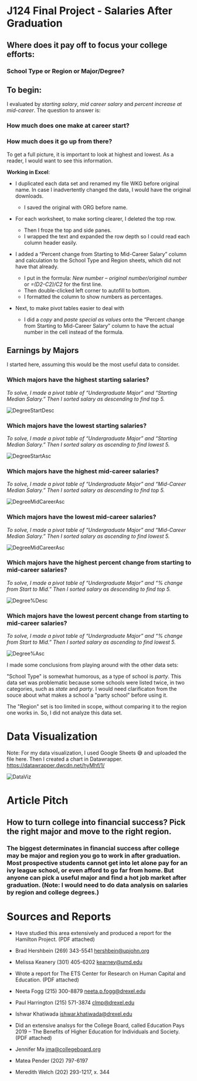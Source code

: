 # J124 Final Project - Salaries After Graduation
## Where does it pay off to focus your college efforts:
### School Type or Region or Major/Degree?  

## To begin: 

I evaluated by *starting salary*, *mid career salary* and *percent increase at mid-career*. The question to answer is:

### How much does one make at career start?
### How much does it go up from there? 

To get a full picture, it is important to look at highest and lowest. As a reader, I would want to see this information.

**Working in Excel**:
* I duplicated each data set and renamed my file WKG before original name. In case I inadvertently changed the data, I would have the original downloads.
  * I saved the original with ORG before name.  
* For each worksheet, to make sorting clearer, I deleted the top row. 
  * Then I froze the top and side panes.
  * I wrapped the text and expanded the row depth so I could read each column header easily.
* I added a “Percent change from Starting to Mid-Career Salary” column and calculation to the School Type and Region sheets, which did not have that already.
  * I put in the formula: *New number – original number/original number* or *=(D2-C2)/C2* for the first line.
  * Then double-clicked left corner to autofill to bottom.
  * I formatted the column to show numbers as percentages.

* Next, to make pivot tables easier to deal with 
  * I did a *copy* and *paste special as values* onto the “Percent change from Starting to Mid-Career Salary”  column to have the actual number in the cell instead of the formula. 

## Earnings by Majors
I started here, assuming this would be the most useful data to consider. 

### Which majors have the highest starting salaries?
*To solve, I made a pivot table of “Undergraduate Major” and “Starting Median Salary.” Then I sorted salary as descending to find top 5.*

![DegreeStartDesc](/Degree_Starting_Desc.jpg)

### Which majors have the lowest starting salaries?
*To solve, I made a pivot table of “Undergraduate Major” and “Starting Median Salary.” Then I sorted salary as ascending to find lowest 5.*

![DegreeStartAsc](/Degree_Starting_Asc.jpg)

### Which majors have the highest mid-career salaries? 
*To solve, I made a pivot table of “Undergraduate Major” and “Mid-Career Median Salary.” Then I sorted salary as descending to find top 5.*

![DegreeMidCareerAsc](/DegMidDesc.jpg)

### Which majors have the lowest mid-career salaries?
*To solve, I made a pivot table of “Undergraduate Major” and “Mid-Career Median Salary.” Then I sorted salary as ascending to find lowest 5.*

![DegreeMidCareerAsc](/DegMidAsc.jpg)

### Which majors have the highest percent change from starting to mid-career salaries? 
*To solve, I made a pivot table of “Undergraduate Major” and “% change from Start to Mid.” Then I sorted salary as descending to find top 5.*

![Degree%Desc](/DegPerDesc.jpg)

### Which majors have the lowest percent change from starting to mid-career salaries?
*To solve, I made a pivot table of “Undergraduate Major” and “% change from Start to Mid.” Then I sorted salary as ascending to find lowest 5.*

![Degree%Asc](/DegPerAsc.jpg)

I made some conclusions from playing around with the other data sets: 

"School Type" is somewhat humorous, as a type of school is *party*. This data set was problematic because some schools were listed twice, in two categories, such as *state* and *party*. I would need clarificaton from the souce about what makes a school a "party school" before using it. 

The "Region" set is too limited in scope, without comparing it to the region one works in. So, I did not analyze this data set.

# Data Visualization 

Note: For my data visualization, I used Google Sheets :sweat_smile: and uploaded the file here. Then I created a chart in Datawrapper. https://datawrapper.dwcdn.net/hyMhf/1/

![DataViz](/Datawrapper-salaries-by-college-degree.jpg)

# Article Pitch

## How to turn college into financial success? Pick the right major and move to the right region.

### The biggest determinates in financial success after college may be major and region you go to work in after graduation. Most prospective students cannot get into let alone pay for an ivy league school, or even afford to go far from home. But anyone can pick a useful major and find a hot job market after graduation. (Note: I would need to do data analysis on salaries by region and college degrees.) 

# Sources and Reports
* Have studied this area extensively and produced a report for the Hamilton Project. (PDF attached)
 * Brad Hershbein  (269) 343-5541 hershbein@upjohn.org
 * Melissa Keanery (301) 405-6202 kearney@umd.edu
 
  
* Wrote a report for The ETS Center for Research on Human Capital and Education. (PDF attached)
 * Neeta Fogg (215) 300-8879 neeta.p.fogg@drexel.edu
 * Paul Harrington  (215) 571-3874 clmp@drexel.edu 
 * Ishwar Khatiwada ishwar.khatiwada@drexel.edu
  

* Did an extensive analsys for the College Board, called Education Pays 2019 – The Benefits of Higher Education for Individuals and Society. (PDF attached)
 * Jennifer Ma jma@collegeboard.org
 * Matea Pender (202) 797-6197 
 * Meredith Welch (202) 293-1217, x. 344
 


